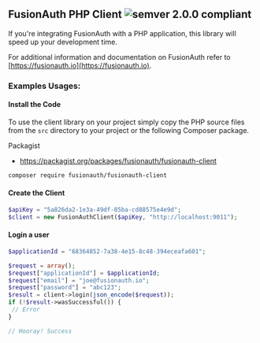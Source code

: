 ## FusionAuth PHP Client ![semver 2.0.0 compliant](http://img.shields.io/badge/semver-2.0.0-brightgreen.svg?style=flat-square)
If you're integrating FusionAuth with a PHP application, this library will speed up your development time.

For additional information and documentation on FusionAuth refer to [https://fusionauth.io](https://fusionauth.io).

### Examples Usages:

#### Install the Code

To use the client library on your project simply copy the PHP source files from the `src` directory to your project or the following
 Composer package.

Packagist

* https://packagist.org/packages/fusionauth/fusionauth-client

```bash
composer require fusionauth/fusionauth-client
```

#### Create the Client

```PHP
$apiKey = "5a826da2-1e3a-49df-85ba-cd88575e4e9d";
$client = new FusionAuthClient($apiKey, "http://localhost:9011");
```

#### Login a user

```PHP
$applicationId = "68364852-7a38-4e15-8c48-394eceafa601";

$request = array();
$request["applicationId"] = $applicationId;
$request["email"] = "joe@fusionauth.io";
$request["password"] = "abc123";
$result = client->login(json_encode($request));
if (!$result->wasSuccessful()) {
 // Error
}

// Hooray! Success
```
